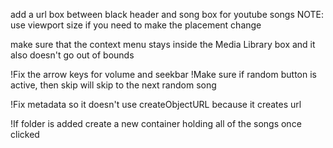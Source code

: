 add a url box between black header and song box for youtube songs
NOTE:
    use viewport size if you need to make the placement change

make sure that the context menu stays inside the Media Library box
and it also doesn't go out of bounds

!Fix the arrow keys for volume and seekbar
!Make sure if random button is active, then skip will skip to the next random song

!Fix metadata so it doesn't use createObjectURL because it creates url

!If folder is added create a new container holding all of the songs once clicked
